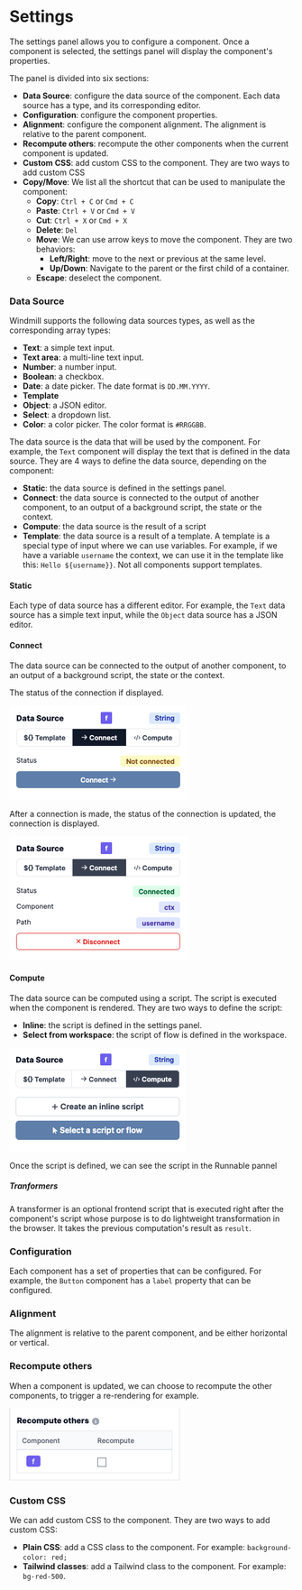 # Settings

The settings panel allows you to configure a component. Once a component is selected, the settings panel will display the component's properties.

The panel is divided into six sections:

- **Data Source**: configure the data source of the component. Each data source has a type, and its corresponding editor.
- **Configuration**: configure the component properties.
- **Alignment**: configure the component alignment. The alignment is relative to the parent component.
- **Recompute others**: recompute the other components when the current component is updated.
- **Custom CSS**: add custom CSS to the component. They are two ways to add custom CSS
- **Copy/Move**: We list all the shortcut that can be used to manipulate the component:
  - **Copy**: `Ctrl + C` or `Cmd + C`
  - **Paste**: `Ctrl + V` or `Cmd + V`
  - **Cut**: `Ctrl + X` or `Cmd + X`
  - **Delete**: `Del`
  - **Move**: We can use arrow keys to move the component. They are two behaviors:
    - **Left/Right**: move to the next or previous at the same level.
    - **Up/Down**: Navigate to the parent or the first child of a container.
  - **Escape**: deselect the component.

### Data Source

Windmill supports the following data sources types, as well as the corresponding array types:

- **Text**: a simple text input.
- **Text area**: a multi-line text input.
- **Number**: a number input.
- **Boolean**: a checkbox.
- **Date**: a date picker. The date format is `DD.MM.YYYY`.
- **Template**
- **Object**: a JSON editor.
- **Select**: a dropdown list.
- **Color**: a color picker. The color format is `#RRGGBB`.

The data source is the data that will be used by the component. For example, the `Text` component will display the text that is defined in the data source.
They are 4 ways to define the data source, depending on the component:

- **Static**: the data source is defined in the settings panel.
- **Connect**: the data source is connected to the output of another component, to an output of a background script, the state or the context.
- **Compute**: the data source is the result of a script
- **Template**: the data source is a result of a template. A template is a special type of input where we can use variables. For example, if we have a variable `username` the context, we can use it in the template like this: `Hello ${username}}`. Not all components support templates.

#### Static

Each type of data source has a different editor. For example, the `Text` data source has a simple text input, while the `Object` data source has a JSON editor.

#### Connect

The data source can be connected to the output of another component, to an output of a background script, the state or the context.

The status of the connection if displayed.

![App outputs](../assets/apps/6_app_settings/connect-before.png)

After a connection is made, the status of the connection is updated, the connection is displayed.

![App outputs](../assets/apps/6_app_settings/connect-after.png)

#### Compute

The data source can be computed using a script. The script is executed when the component is rendered.
They are two ways to define the script:

- **Inline**: the script is defined in the settings panel.
- **Select from workspace**: the script of flow is defined in the workspace.

![App outputs](../assets/apps/6_app_settings/data-source-picker.png)

Once the script is defined, we can see the script in the Runnable pannel

##### Tranformers

A transformer is an optional frontend script that is executed right after the component's script whose purpose is to do lightweight transformation in the browser. It takes the previous computation's result as `result`.

### Configuration

Each component has a set of properties that can be configured. For example, the `Button` component has a `label` property that can be configured.

### Alignment

The alignment is relative to the parent component, and be either horizontal or vertical.

### Recompute others

When a component is updated, we can choose to recompute the other components, to trigger a re-rendering for example.

![App outputs](../assets/apps/6_app_settings/recompute.png)

### Custom CSS

We can add custom CSS to the component. They are two ways to add custom CSS:

- **Plain CSS**: add a CSS class to the component. For example: `background-color: red;`
- **Tailwind classes**: add a Tailwind class to the component. For example: `bg-red-500`.
